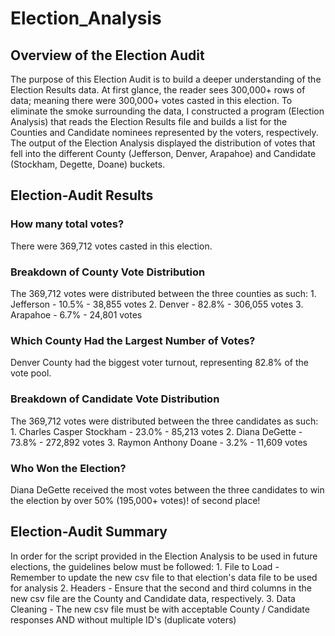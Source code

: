 # Election_Analysis

## Overview of the Election Audit

  The purpose of this Election Audit is to build a deeper understanding of the Election Results data. At first glance, the reader sees 300,000+ rows of data; meaning there were 300,000+ votes casted in this election. To eliminate the smoke surrounding the data, I constructed a program (Election Analysis) that reads the Election Results file and builds a list for the Counties and Candidate nominees represented by the voters, respectively. The output of the Election Analysis displayed the distribution of votes that fell into the different County (Jefferson, Denver, Arapahoe) and Candidate (Stockham, Degette, Doane) buckets.

## Election-Audit Results
### How many total votes?
  
  There were 369,712 votes casted in this election.

### Breakdown of County Vote Distribution

  The 369,712 votes were distributed between the three counties as such:
    1. Jefferson - 10.5% - 38,855 votes
    2. Denver - 82.8% - 306,055 votes
    3. Arapahoe - 6.7% - 24,801 votes

### Which County Had the Largest Number of Votes?

  Denver County had the biggest voter turnout, representing 82.8% of the vote pool.

### Breakdown of Candidate Vote Distribution

  The 369,712 votes were distributed between the three candidates as such:
    1. Charles Casper Stockham - 23.0% - 85,213 votes
    2. Diana DeGette - 73.8% - 272,892 votes
    3. Raymon Anthony Doane - 3.2% - 11,609 votes

### Who Won the Election?

  Diana DeGette received the most votes between the three candidates to win the election by over 50% (195,000+ votes)! of second place!

## Election-Audit Summary

  In order for the script provided in the Election Analysis to be used in future elections, the guidelines below must be followed:
    1. File to Load - Remember to update the new csv file to that election's data file to be used for analysis
    2. Headers - Ensure that the second and third columns in the new csv file are the County and Candidate data, respectively.
    3. Data Cleaning - The new csv file must be with acceptable County / Candidate responses AND without multiple ID's (duplicate voters)
